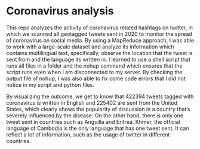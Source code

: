 # Coronavirus analysis

This repo analyzes the activity of coronavirus related hashtags on twitter, in which we scanned all geotagged tweets sent in 2020 to monitor the spread of coronavirus on social media. By using a MapReduce approach, I was able to work with a large-scale dataset and analyze its information which contains multilingual text, specifically, observe the location that the tweet is sent from and the language its written in. I learned to use a shell script that runs all files in a folder and the nohup command which ensures that the script runs even when I am disconnected to my server. By checking the output file of nohup, I was also able to fix come code errors that I did not notice in my script and python files.

By visualizing the outcome, we get to know that 422394 tweets tagged with coronavirus is written in English and 225402 are sent from the United States, which clearly shows the popularity of discussion in a country that’s severely influenced by the disease. On the other hand, there is only one tweet sent in countries such as Anguilla and Eritrea. Khmer, the official language of Cambodia is the only language that has one tweet sent. It can reflect a lot of information, such as the usage of twitter in different countries.

